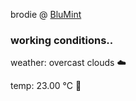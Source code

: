 brodie @ [BluMint](https://www.linkedin.com/company/blumint-io/)

<!--weather_start-->
### working conditions..

weather: overcast clouds ☁️

temp: 23.00 °C 🥶

<!--weather_end-->
